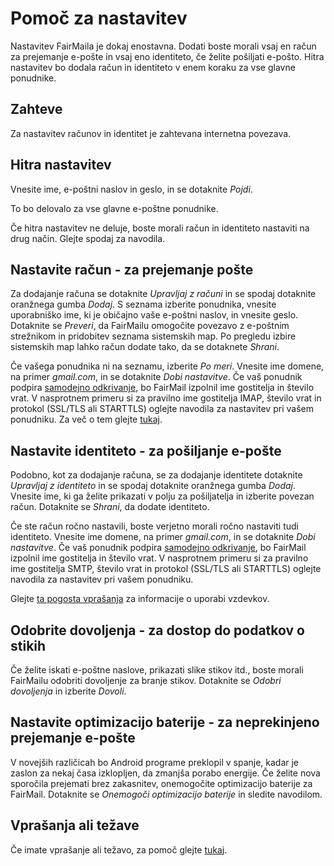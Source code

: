 # Pomoč za nastavitev

Nastavitev FairMaila je dokaj enostavna. Dodati boste morali vsaj en račun za prejemanje e-pošte in vsaj eno identiteto, če želite pošiljati e-pošto. Hitra nastavitev bo dodala račun in identiteto v enem koraku za vse glavne ponudnike.

## Zahteve

Za nastavitev računov in identitet je zahtevana internetna povezava.

## Hitra nastavitev

Vnesite ime, e-poštni naslov in geslo, in se dotaknite *Pojdi*.

To bo delovalo za vse glavne e-poštne ponudnike.

Če hitra nastavitev ne deluje, boste morali račun in identiteto nastaviti na drug način. Glejte spodaj za navodila.

## Nastavite račun - za prejemanje pošte

Za dodajanje računa se dotaknite *Upravljaj z računi* in se spodaj dotaknite oranžnega gumba *Dodaj*. S seznama izberite ponudnika, vnesite uporabniško ime, ki je običajno vaše e-poštni naslov, in vnesite geslo. Dotaknite se *Preveri*, da FairMailu omogočite povezavo z e-poštnim strežnikom in pridobitev seznama sistemskih map. Po pregledu izbire sistemskih map lahko račun dodate tako, da se dotaknete *Shrani*.

Če vašega ponudnika ni na seznamu, izberite *Po meri*. Vnesite ime domene, na primer *gmail.com*, in se dotaknite *Dobi nastavitve*. Če vaš ponudnik podpira [samodejno odkrivanje](https://tools.ietf.org/html/rfc6186), bo FairMail izpolnil ime gostitelja in število vrat. V nasprotnem primeru si za pravilno ime gostitelja IMAP, število vrat in protokol (SSL/TLS ali STARTTLS) oglejte navodila za nastavitev pri vašem ponudniku. Za več o tem glejte [tukaj](https://github.com/M66B/FairEmail/blob/master/FAQ.md#authorizing-accounts).

## Nastavite identiteto - za pošiljanje e-pošte

Podobno, kot za dodajanje računa, se za dodajanje identitete dotaknite *Upravljaj z identiteto* in se spodaj dotaknite oranžnega gumba *Dodaj*. Vnesite ime, ki ga želite prikazati v polju za pošiljatelja in izberite povezan račun. Dotaknite se *Shrani*, da dodate identiteto.

Če ste račun ročno nastavili, boste verjetno morali ročno nastaviti tudi identiteto. Vnesite ime domene, na primer *gmail.com*, in se dotaknite *Dobi nastavitve*. Če vaš ponudnik podpira [samodejno odkrivanje](https://tools.ietf.org/html/rfc6186), bo FairMail izpolnil ime gostitelja in število vrat. V nasprotnem primeru si za pravilno ime gostitelja SMTP, število vrat in protokol (SSL/TLS ali STARTTLS) oglejte navodila za nastavitev pri vašem ponudniku.

Glejte [ta pogosta vprašanja](https://github.com/M66B/FairEmail/blob/master/FAQ.md#FAQ9) za informacije o uporabi vzdevkov.

## Odobrite dovoljenja - za dostop do podatkov o stikih

Če želite iskati e-poštne naslove, prikazati slike stikov itd., boste morali FairMailu odobriti dovoljenje za branje stikov. Dotaknite se *Odobri dovoljenja* in izberite *Dovoli*.

## Nastavite optimizacijo baterije - za neprekinjeno prejemanje e-pošte

V novejših različicah bo Android programe preklopil v spanje, kadar je zaslon za nekaj časa izklopljen, da zmanjša porabo energije. Če želite nova sporočila prejemati brez zakasnitev, onemogočite optimizacijo baterije za FairMail. Dotaknite se *Onemogoči optimizacijo baterije* in sledite navodilom.

## Vprašanja ali težave

Če imate vprašanje ali težavo, za pomoč glejte [tukaj](https://github.com/M66B/FairEmail/blob/master/FAQ.md).